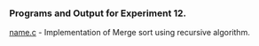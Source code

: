 ### Programs and Output for Experiment 12.

[name.c](https://github.com/akkupy/DS_S3/blob/main/Exp_12/name.c) - Implementation of Merge sort using recursive algorithm.
```

``` 